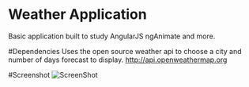 # Weather Application
Basic application built to study AngularJS ngAnimate and more.


#Dependencies
Uses the open source weather api to choose a city and number of days forecast to display.
http://api.openweathermap.org

#Screenshot
![ScreenShot](https://cloud.githubusercontent.com/assets/307229/12173167/3c738a42-b523-11e5-99ce-bc17c049566b.png)

